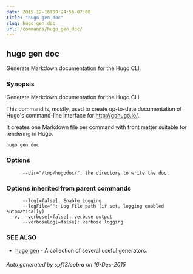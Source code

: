 ```yaml
---
date: 2015-12-16T09:24:56-07:00
title: "hugo gen doc"
slug: hugo_gen_doc
url: /commands/hugo_gen_doc/
---
```

## hugo gen doc

Generate Markdown documentation for the Hugo CLI.

### Synopsis


Generate Markdown documentation for the Hugo CLI.

This command is, mostly, used to create up-to-date documentation
of Hugo's command-line interface for http://gohugo.io/.

It creates one Markdown file per command with front matter suitable
for rendering in Hugo.

```
hugo gen doc
```

### Options

```
      --dir="/tmp/hugodoc/": the directory to write the doc.
```

### Options inherited from parent commands

```
      --log[=false]: Enable Logging
      --logFile="": Log File path (if set, logging enabled automatically)
  -v, --verbose[=false]: verbose output
      --verboseLog[=false]: verbose logging
```

### SEE ALSO
* [hugo gen](/commands/hugo_gen/)	 - A collection of several useful generators.

###### Auto generated by spf13/cobra on 16-Dec-2015
